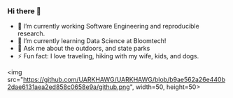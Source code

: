 ### Hi there 👋


- 🔭 I’m currently working Software Engineering and reproducible research.
- 🌱 I’m currently learning Data Science at Bloomtech!
- 💬 Ask me about the outdoors, and state parks
- ⚡ Fun fact: I love traveling, hiking with my wife, kids, and dogs. 

<img src="https://github.com/UARKHAWG/UARKHAWG/blob/b9ae562a26e440b2dae6131aea2ed858c0658e9a/github.png", width=50, height=50>

